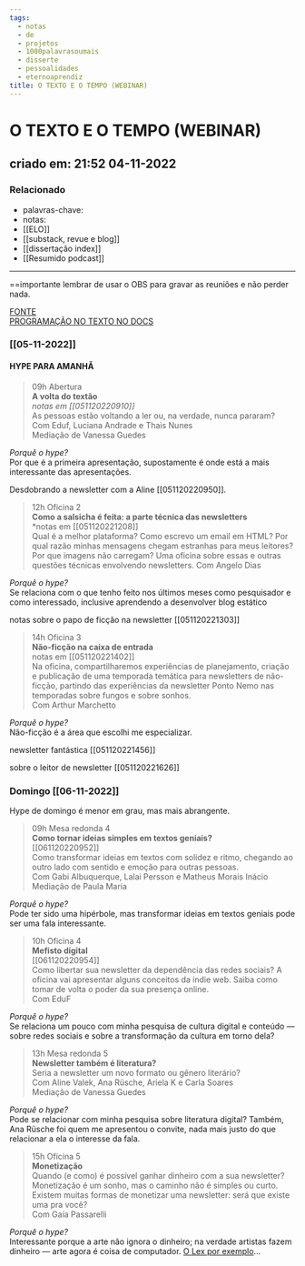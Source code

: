 ```yaml
---
tags:
  - notas
  - de
  - projetos
  - 1000palavrasoumais
  - disserte
  - pessoalidades
  - eternoaprendiz
title: O TEXTO E O TEMPO (WEBINAR)
---
```


# O TEXTO E O TEMPO (WEBINAR)

## criado em: 21:52 04-11-2022

### Relacionado

- palavras-chave: 
- notas: 
- [[ELO]]
- [[substack, revue e blog]]
- [[dissertação index]]
- [[Resumido podcast]]
---

==importante lembrar de usar o OBS para gravar as reuniões e não perder nada.

[FONTE](https://otextoeotempo.substack.com/p/programacao)  
[PROGRAMAÇÃO NO TEXTO NO DOCS](https://docs.google.com/document/d/1ZRPxTLC4EJKVGM6Pl7myhvuDs44jvKIM2aVYvnforaI/edit?usp=sharing)

### [[05-11-2022]]

#### HYPE PARA AMANHÃ

>09h Abertura  
**A volta do textão**  
*notas em [[051120220910]]*  
As pessoas estão voltando a ler ou, na verdade, nunca pararam?  
Com Eduf, Luciana Andrade e Thais Nunes  
Mediação de Vanessa Guedes

*Porquê o hype?*  
Por que é a primeira apresentação, supostamente é onde está a mais interessante das apresentações.

Desdobrando a newsletter com a Aline [[051120220950]].

>12h Oficina 2  
>**Como a salsicha é feita: a parte técnica das newsletters**  
>*notas em [[051120221208]]  
Qual é a melhor plataforma? Como escrevo um email em HTML? Por qual razão minhas mensagens chegam estranhas para meus leitores? Por que imagens não carregam? Uma oficina sobre essas e outras questões técnicas envolvendo newsletters. Com Angelo Dias

*Porquê o hype?*  
Se relaciona com o que tenho feito nos últimos meses como pesquisador e como interessado, inclusive aprendendo a desenvolver blog estático

notas sobre o papo de ficção na newsletter [[051120221303]]

>14h Oficina 3  
**Não-ficção na caixa de entrada**  
notas em [[051120221402]]  
Na oficina, compartilharemos experiências de planejamento, criação e publicação de uma temporada temática para newsletters de não-ficção, partindo das experiências da newsletter Ponto Nemo nas temporadas sobre fungos e sobre sonhos.  
Com Arthur Marchetto

*Porquê o hype?*  
Não-ficção é a área que escolhi me especializar.

newsletter fantástica [[051120221456]]

sobre o leitor de newsletter [[051120221626]]

### Domingo [[06-11-2022]]

Hype de domingo é menor em grau, mas mais abrangente.

>09h Mesa redonda 4  
**Como tornar ideias simples em textos geniais?**  
[[061120220952]]  
Como transformar ideias em textos com solidez e ritmo, chegando ao outro lado com sentido e emoção para outras pessoas.  
Com Gabi Albuquerque, Lalai Persson e Matheus Morais Inácio  
Mediação de Paula Maria

*Porquê o hype?*  
Pode ter sido uma hipérbole, mas transformar ideias em textos geniais pode ser uma fala interessante.

>10h Oficina 4  
**Mefisto digital**  
[[061120220954]]  
Como libertar sua newsletter da dependência das redes sociais? A oficina vai apresentar alguns conceitos da indie web. Saiba como tomar de volta o poder da sua presença online.  
Com EduF

*Porquê o hype?*  
Se relaciona um pouco com minha pesquisa de cultura digital e conteúdo — sobre redes sociais e sobre a transformação da cultura em torno dela?

>13h Mesa redonda 5  
**Newsletter também é literatura?**  
Seria a newsletter um novo formato ou gênero literário?  
Com Aline Valek, Ana Rüsche, Ariela K e Carla Soares  
Mediação de Vanessa Guedes

*Porquê o hype?*  
Pode se relacionar com minha pesquisa sobre literatura digital? Também, Ana Rüsche foi quem me apresentou o convite, nada mais justo do que relacionar a ela o interesse da fala.

>15h Oficina 5  
**Monetização**  
Quando (e como) é possível ganhar dinheiro com a sua newsletter? Monetização é um sonho, mas o caminho não é simples ou curto. Existem muitas formas de monetizar uma newsletter: será que existe uma pra você?  
Com Gaía Passarelli

*Porquê o hype?*  
Interessante porque a arte não ignora o dinheiro; na verdade artistas fazem dinheiro — arte agora é coisa de computador. [O Lex por exemplo](https://twitter.com/i/status/1582522275542487040)…
